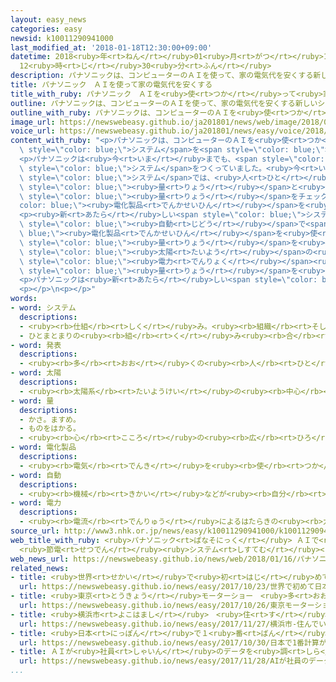 ```yaml
---
layout: easy_news
categories: easy
newsid: k10011290941000
last_modified_at: '2018-01-18T12:30:00+09:00'
datetime: 2018<ruby>年<rt>ねん</rt></ruby>01<ruby>月<rt>がつ</rt></ruby>18<ruby>日<rt>にち</rt></ruby>
  12<ruby>時<rt>じ</rt></ruby>30<ruby>分<rt>ふん</rt></ruby>
description: パナソニックは、コンピューターのＡＩを使って、家の電気代を安くする新しいシステムを発表しました。
title: パナソニック　ＡＩを使って家の電気代を安くする
title_with_ruby: パナソニック　ＡＩを<ruby>使<rt>つか</rt></ruby>って<ruby>家<rt>いえ</rt></ruby>の<ruby>電気<rt>でんき</rt></ruby><ruby>代<rt>だい</rt></ruby>を<ruby>安<rt>やす</rt></ruby>くする
outline: パナソニックは、コンピューターのＡＩを使って、家の電気代を安くする新しいシステムを発表しました。
outline_with_ruby: パナソニックは、コンピューターのＡＩを<ruby>使<rt>つか</rt></ruby>って、<ruby>家<rt>いえ</rt></ruby>の<ruby>電気<rt>でんき</rt></ruby><ruby>代<rt>だい</rt></ruby>を<ruby>安<rt>やす</rt></ruby>くする<ruby>新<rt>あたら</rt></ruby>しいシステムを<ruby>発表<rt>はっぴょう</rt></ruby>しました。
image_url: https://newswebeasy.github.io/ja201801/news/web/image/2018/01/16/K10011290941_1801161731_1801161808_01_02.jpg
voice_url: https://newswebeasy.github.io/ja201801/news/easy/voice/2018/01/18/k10011290941000.mp3
content_with_ruby: "<p>パナソニックは、コンピューターのＡＩを<ruby>使<rt>つか</rt></ruby>って、<ruby>家<rt>いえ</rt></ruby>の<ruby>電気<rt>でんき</rt></ruby><ruby>代<rt>だい</rt></ruby>を<ruby>安<rt>やす</rt></ruby>くする<ruby>新<rt>あたら</rt></ruby>しい<span\
  \ style=\"color: blue;\">システム</span>を<span style=\"color: blue;\"><ruby>発表<rt>はっぴょう</rt></ruby></span>しました。</p>\n\
  <p>パナソニックは<ruby>今<rt>いま</rt></ruby>までも、<span style=\"color: blue;\"><ruby>太陽<rt>たいよう</rt></ruby></span>の<ruby>光<rt>ひかり</rt></ruby>から<ruby>家<rt>いえ</rt></ruby>で<ruby>電気<rt>でんき</rt></ruby>を<ruby>作<rt>つく</rt></ruby>って、<ruby>電気<rt>でんき</rt></ruby><ruby>代<rt>だい</rt></ruby>を<ruby>安<rt>やす</rt></ruby>くする<span\
  \ style=\"color: blue;\">システム</span>をつくっていました。<ruby>今<rt>いま</rt></ruby>までの<span\
  \ style=\"color: blue;\">システム</span>では、<ruby>人<rt>ひと</rt></ruby>が、<ruby>家<rt>いえ</rt></ruby>で<ruby>作<rt>つく</rt></ruby>っている<ruby>電気<rt>でんき</rt></ruby>の<span\
  \ style=\"color: blue;\"><ruby>量<rt>りょう</rt></ruby></span>と<ruby>今<rt>いま</rt></ruby><ruby>使<rt>つか</rt></ruby>っている<ruby>電気<rt>でんき</rt></ruby>の<span\
  \ style=\"color: blue;\"><ruby>量<rt>りょう</rt></ruby></span>をチェックして、<span style=\"\
  color: blue;\"><ruby>電化製品<rt>でんかせいひん</rt></ruby></span>を<ruby>使<rt>つか</rt></ruby>う<ruby>時間<rt>じかん</rt></ruby>を<ruby>考<rt>かんが</rt></ruby>えていました。</p>\n\
  <p><ruby>新<rt>あたら</rt></ruby>しい<span style=\"color: blue;\">システム</span>では、コンピューターのＡＩが<span\
  \ style=\"color: blue;\"><ruby>自動<rt>じどう</rt></ruby></span>で<span style=\"color:\
  \ blue;\"><ruby>電化製品<rt>でんかせいひん</rt></ruby></span>を<ruby>使<rt>つか</rt></ruby>う<ruby>時間<rt>じかん</rt></ruby>を<ruby>考<rt>かんが</rt></ruby>えて、<ruby>電気<rt>でんき</rt></ruby><ruby>代<rt>だい</rt></ruby>が<ruby>安<rt>やす</rt></ruby>くなるようにします。<ruby>例<rt>たと</rt></ruby>えば、ＡＩは<ruby>天気予報<rt>てんきよほう</rt></ruby>を<ruby>調<rt>しら</rt></ruby>べて、<ruby>次<rt>つぎ</rt></ruby>の<ruby>日<rt>ひ</rt></ruby>に<ruby>家<rt>いえ</rt></ruby>で<ruby>使<rt>つか</rt></ruby>う<ruby>電気<rt>でんき</rt></ruby>の<span\
  \ style=\"color: blue;\"><ruby>量<rt>りょう</rt></ruby></span>を<ruby>考<rt>かんが</rt></ruby>えます。そして、<span\
  \ style=\"color: blue;\"><ruby>太陽<rt>たいよう</rt></ruby></span>の<ruby>光<rt>ひかり</rt></ruby>から<ruby>電気<rt>でんき</rt></ruby>を<ruby>作<rt>つく</rt></ruby>っている<ruby>時間<rt>じかん</rt></ruby>に<ruby>風呂<rt>ふろ</rt></ruby>や<ruby>掃除<rt>そうじ</rt></ruby>などに<ruby>使<rt>つか</rt></ruby>うお<ruby>湯<rt>ゆ</rt></ruby>を<ruby>沸<rt>わ</rt></ruby>かして、<span\
  \ style=\"color: blue;\"><ruby>電力<rt>でんりょく</rt></ruby></span><ruby>会社<rt>がいしゃ</rt></ruby>から<ruby>買<rt>か</rt></ruby>う<ruby>電気<rt>でんき</rt></ruby>の<span\
  \ style=\"color: blue;\"><ruby>量<rt>りょう</rt></ruby></span>を<ruby>少<rt>すく</rt></ruby>なくします。</p>\n\
  <p>パナソニックは<ruby>新<rt>あたら</rt></ruby>しい<span style=\"color: blue;\">システム</span>を３<ruby>月<rt>がつ</rt></ruby>から<ruby>売<rt>う</rt></ruby>る<ruby>計画<rt>けいかく</rt></ruby>です。</p>\n\
  <p></p>\n<p></p>"
words:
- word: システム
  descriptions:
  - <ruby><rb>仕組</rb><rt>しく</rt></ruby>み。<ruby><rb>組織</rb><rt>そしき</rt></ruby>。
  - ひとまとまりの<ruby><rb>組</rb><rt>く</rt></ruby>み<ruby><rb>合</rb><rt>あ</rt></ruby>わせ。
- word: 発表
  descriptions:
  - <ruby><rb>多</rb><rt>おお</rt></ruby>くの<ruby><rb>人</rb><rt>ひと</rt></ruby>に<ruby><rb>広</rb><rt>ひろ</rt></ruby>く<ruby><rb>知</rb><rt>し</rt></ruby>らせること。
- word: 太陽
  descriptions:
  - <ruby><rb>太陽系</rb><rt>たいようけい</rt></ruby>の<ruby><rb>中心</rb><rt>ちゅうしん</rt></ruby>で<ruby><rb>高</rb><rt>たか</rt></ruby>い<ruby><rb>熱</rb><rt>ねつ</rt></ruby>と<ruby><rb>光</rb><rt>ひかり</rt></ruby>を<ruby><rb>出</rb><rt>だ</rt></ruby>している<ruby><rb>星</rb><rt>ほし</rt></ruby>。<ruby><rb>地球</rb><rt>ちきゅう</rt></ruby>に<ruby><rb>熱</rb><rt>ねつ</rt></ruby>や<ruby><rb>光</rb><rt>ひかり</rt></ruby>をあたえ、<ruby><rb>生物</rb><rt>せいぶつ</rt></ruby>を<ruby><rb>育</rb><rt>そだ</rt></ruby>てる。お<ruby><rb>日</rb><rt>ひ</rt></ruby>さま。
- word: 量
  descriptions:
  - かさ。ますめ。
  - ものをはかる。
  - <ruby><rb>心</rb><rt>こころ</rt></ruby>の<ruby><rb>広</rb><rt>ひろ</rt></ruby>さ。<ruby><rb>能力</rb><rt>のうりょく</rt></ruby>の<ruby><rb>大</rb><rt>おお</rt></ruby>きさ。
- word: 電化製品
  descriptions:
  - <ruby><rb>電気</rb><rt>でんき</rt></ruby>を<ruby><rb>使</rb><rt>つか</rt></ruby>って、はたらかせる<ruby><rb>機械</rb><rt>きかい</rt></ruby>。<ruby><rb>電気冷蔵庫</rb><rt>でんきれいぞうこ</rt></ruby>・<ruby><rb>電気洗濯機</rb><rt>でんきせんたくき</rt></ruby>など。
- word: 自動
  descriptions:
  - <ruby><rb>機械</rb><rt>きかい</rt></ruby>などが<ruby><rb>自分</rb><rt>じぶん</rt></ruby>の<ruby><rb>力</rb><rt>ちから</rt></ruby>で<ruby><rb>動</rb><rt>うご</rt></ruby>くこと。
- word: 電力
  descriptions:
  - <ruby><rb>電流</rb><rt>でんりゅう</rt></ruby>によるはたらきの<ruby><rb>力</rb><rt>ちから</rt></ruby>。<ruby><rb>単位</rb><rt>たんい</rt></ruby>は、ワット。<ruby><rb>記号</rb><rt>きごう</rt></ruby>は「W」。
source_url: http://www3.nhk.or.jp/news/easy/k10011290941000/k10011290941000.html
web_title_with_ruby: <ruby>パナソニック<rt>ぱなそにっく</rt></ruby> ＡＩで<ruby>住宅<rt>じゅうたく</rt></ruby>の<ruby>省<rt>しょう</rt></ruby><ruby>エネ<rt>えね</rt></ruby>
  <ruby>節電<rt>せつでん</rt></ruby><ruby>システム<rt>しすてむ</rt></ruby><ruby>販売<rt>はんばい</rt></ruby>へ
web_news_url: https://newswebeasy.github.io/news/web/2018/01/16/パナソニック-AIで住宅の省エネ-節電システム販売へ
related_news:
- title: <ruby>世界<rt>せかい</rt></ruby>で<ruby>初<rt>はじ</rt></ruby>めて<ruby>日本<rt>にっぽん</rt></ruby>の<ruby>会社<rt>かいしゃ</rt></ruby>が「<ruby>電気<rt>でんき</rt></ruby>トラック」を<ruby>作<rt>つく</rt></ruby>る
  url: https://newswebeasy.github.io/news/easy/2017/10/23/世界で初めて日本の会社が電気トラックを作る
- title: <ruby>東京<rt>とうきょう</rt></ruby>モーターショー　<ruby>多<rt>おお</rt></ruby>くの<ruby>会社<rt>かいしゃ</rt></ruby>が<ruby>電気<rt>でんき</rt></ruby><ruby>自動車<rt>じどうしゃ</rt></ruby>を<ruby>紹介<rt>しょうかい</rt></ruby>
  url: https://newswebeasy.github.io/news/easy/2017/10/26/東京モーターショー-多くの会社が電気自動車を紹介
- title: <ruby>横浜市<rt>よこはまし</rt></ruby>　<ruby>住<rt>す</rt></ruby>んでいる<ruby>人<rt>ひと</rt></ruby>の<ruby>生活<rt>せいかつ</rt></ruby>をＡＩで<ruby>手伝<rt>てつだ</rt></ruby>うマンション
  url: https://newswebeasy.github.io/news/easy/2017/11/27/横浜市-住んでいる人の生活をAIで手伝うマンション
- title: <ruby>日本<rt>にっぽん</rt></ruby>で１<ruby>番<rt>ばん</rt></ruby><ruby>計算<rt>けいさん</rt></ruby>が<ruby>速<rt>はや</rt></ruby>いスーパーコンピューターを<ruby>作<rt>つく</rt></ruby>る
  url: https://newswebeasy.github.io/news/easy/2017/10/30/日本で1番計算が速いスーパーコンピューターを作る
- title: ＡＩが<ruby>社員<rt>しゃいん</rt></ruby>のデータを<ruby>調<rt>しら</rt></ruby>べて<ruby>仕事<rt>しごと</rt></ruby>に<ruby>合<rt>あ</rt></ruby>った<ruby>人<rt>ひと</rt></ruby>を<ruby>選<rt>えら</rt></ruby>ぶ
  url: https://newswebeasy.github.io/news/easy/2017/11/28/AIが社員のデータを調べて仕事に合った人を選ぶ
...
```

